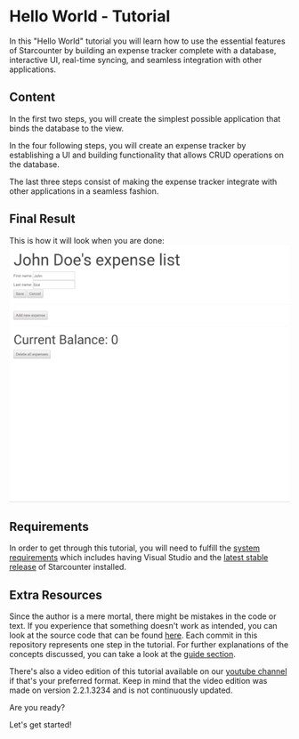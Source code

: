 # Hello World - Tutorial

In this "Hello World" tutorial you will learn how to use the essential features of Starcounter by building an expense tracker complete with a database, interactive UI, real-time syncing, and seamless integration with other applications.

## Content

In the first two steps, you will create the simplest possible application that binds the database to the view.

In the four following steps, you will create an expense tracker by establishing a UI and building functionality that allows CRUD operations on the database.

The last three steps consist of making the expense tracker integrate with other applications in a seamless fashion.

## Final Result

This is how it will look when you are done:
![Hello World Intro GIF](/assets/hello-world-intro-gif.gif)

## Requirements

In order to get through this tutorial, you will need to fulfill the [system requirements](http://starcounter.io/download/) which includes having Visual Studio and the [latest stable release](http://downloads.starcounter.com/download) of Starcounter installed.

## Extra Resources

Since the author is a mere mortal, there might be mistakes in the code or text. If you experience that something doesn't work as intended, you can look at the source code that can be found [here](https://github.com/StarcounterApps/HelloWorld). Each commit in this repository represents one step in the tutorial. For further explanations of the concepts discussed, you can take a look at the [guide section](/guides/).

There's also a video edition of this tutorial available on our [youtube channel](https://www.youtube.com/watch?v=HyRoctAmYdU&list=PLzBy_ulksMjDppM_aNr4DedQDwYd4PL9Q) if that's your preferred format. Keep in mind that the video edition was made on version 2.2.1.3234 and is not continuously updated.

Are you ready?

Let's get started!

